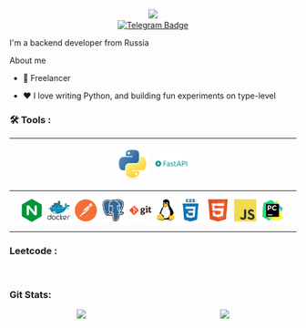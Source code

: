 
<div id="header" align="center">
  <img src="https://www.ronis0505.tech/static/icons/scaler-create-impact.gif" width="100"/>
</div>
<div  align="center">
  <a href="https://t.me/Ronis_0505">
    <img src="https://img.shields.io/badge/Telegram-blue?style=for-the-badge&logo=telegram&logoColor=white" alt="Telegram Badge"/>
  </a>
</div>

I'm a  backend developer from Russia

About me

- 💼 Freelancer

- ❤️ I love writing Python, and building fun experiments on type-level


### :hammer_and_wrench: Tools :

  ---

  
<div align="center" >
  <img src="https://github.com/devicons/devicon/blob/master/icons/python/python-original.svg" title="Python" alt="Python" width="60" height="60"/>&nbsp;
  <img src="https://github.com/devicons/devicon/blob/master/icons/fastapi/fastapi-original-wordmark.svg" title="fastapi" alt="fastapi" width="60" height="60"/>&nbsp;
</div>

  ---

  
<div id="badges" align="center">
  <img src="https://github.com/devicons/devicon/blob/master/icons/nginx/nginx-original.svg" title="Java" alt="nginx" width="40" height="40"/>&nbsp;
  <img src="https://github.com/devicons/devicon/blob/master/icons/docker/docker-original-wordmark.svg" title="Docker" alt="Docker" width="40" height="40"/>&nbsp;
  <img src="https://github.com/devicons/devicon/blob/master/icons/postman/postman-original.svg" title="postman" alt="postman" width="40" height="40"/>&nbsp;
  <img src="https://github.com/devicons/devicon/blob/master/icons/postgresql/postgresql-original.svg" title="postgres" alt="postgres " width="40" height="40"/>&nbsp;
  <img src="https://github.com/devicons/devicon/blob/master/icons/git/git-original-wordmark.svg" title="Git" **alt="Git" width="40" height="40"/>
  <img src="https://github.com/devicons/devicon/blob/master/icons/linux/linux-original.svg" title="linux" **alt="linux" width="40" height="40"/>
  <img src="https://github.com/devicons/devicon/blob/master/icons/css3/css3-plain-wordmark.svg"  title="CSS3" alt="CSS" width="40" height="40"/>&nbsp;
  <img src="https://github.com/devicons/devicon/blob/master/icons/html5/html5-original.svg" title="HTML5" alt="HTML" width="40" height="40"/>&nbsp;
  <img src="https://github.com/devicons/devicon/blob/master/icons/javascript/javascript-original.svg" title="JavaScript" alt="JavaScript" width="40" height="40"/>&nbsp;
  <img src="https://github.com/devicons/devicon/blob/master/icons/pycharm/pycharm-original.svg" title="PC" alt="PC" width="40" height="40"/>&nbsp;
</div>

  ---

  

###  Leetcode :
<div align="center">
  <img src="https://leetcard.jacoblin.cool/RONIS-05-JL?ext=heatmap&theme=nord" alt="" />

</div>


### Git Stats:
<div style="display: flex; justify-content: space-around; align-items: center;">
  <a href="https://github.com/RONIS-0505/github-readme-stats">
      <img  margin="20" src="https://github-readme-stats.vercel.app/api?username=RONIS-0505" />
  </a>
  <a href="https://github.com/RONIS-0505/">
      <img  src="https://github-readme-stats.vercel.app/api/top-langs?username=RONIS-0505&layout=compact&langs_count=8" />
  </a>
</div>

<!--
**RONIS-0505/RONIS-0505** is a ✨ _special_ ✨ repository because its `README.md` (this file) appears on your GitHub profile.

Here are some ideas to get you started:

- 🔭 I’m currently working on ...
- 🌱 I’m currently learning ...
- 👯 I’m looking to collaborate on ...
- 🤔 I’m looking for help with ...
- 💬 Ask me about ...
- 📫 How to reach me: ...
- 😄 Pronouns: ...
- ⚡ Fun fact: ...
-->
